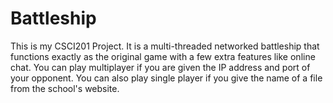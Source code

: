 # Battleship

This is my CSCI201 Project. It is a multi-threaded networked battleship that functions exactly as the original game with a few extra features like online chat. You can play multiplayer if you are given the IP address and port of your opponent. You can also play single player if you give the name of a file from the school's website.
